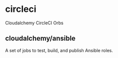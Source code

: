 # circleci

Cloudalchemy CircleCI Orbs

## cloudalchemy/ansible

A set of jobs to test, build, and publish Ansible roles.
